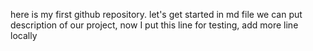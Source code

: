 here is my first github repository. let's get started 
in md file we can put description of our project, now I put this line for testing, add more line locally

